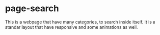 # page-search
This is a webpage that have many categories, to search inside 
itself. It is a standar layout that have responsive and some
animations as well. 
